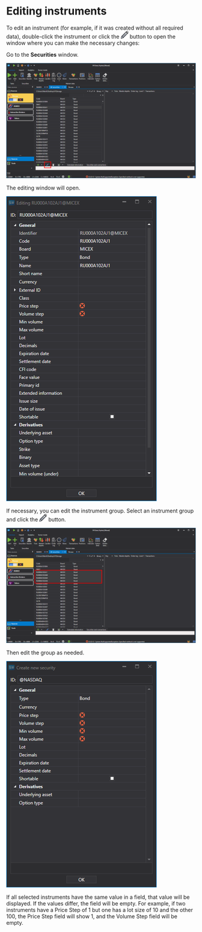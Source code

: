 # Editing instruments

To edit an instrument (for example, if it was created without all required data), double-click the instrument or click the ![hydra edit](../../../images/hydra_edit.png) button to open the window where you can make the necessary changes:

Go to the **Securities** window.

![hydra security edit 00](../../../images/hydra_security_edit_00.png)

The editing window will open.

![hydra security edit](../../../images/hydra_security_edit.png)

If necessary, you can edit the instrument group. Select an instrument group and click the ![hydra edit](../../../images/hydra_edit.png) button.

![hydra securities edit 00](../../../images/hydra_securities_edit_00.png)

Then edit the group as needed.

![hydra securities edit](../../../images/hydra_securities_edit.png)

If all selected instruments have the same value in a field, that value will be displayed. If the values differ, the field will be empty. For example, if two instruments have a Price Step of 1 but one has a lot size of 10 and the other 100, the Price Step field will show 1, and the Volume Step field will be empty.
